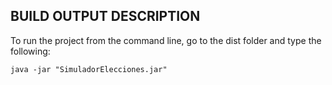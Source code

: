 
## BUILD OUTPUT DESCRIPTION

To run the project from the command line, go to the dist folder and
type the following:

`java -jar "SimuladorElecciones.jar" `

